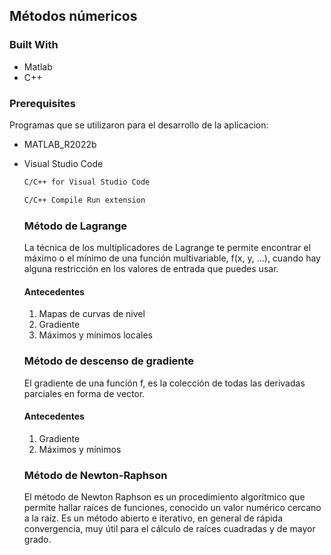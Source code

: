 <!-- ABOUT THE PROJECT -->
## Métodos númericos

### Built With

* Matlab
* C++

### Prerequisites

Programas que se utilizaron para el desarrollo de la aplicacion:

* MATLAB_R2022b
  
* Visual Studio Code
     ```sh
  C/C++ for Visual Studio Code
  ```
  ```sh
  C/C++ Compile Run extension
  ```

  ### Método de Lagrange
  
  La técnica de los multiplicadores de Lagrange te permite encontrar el máximo o el mínimo de una función multivariable, f(x, y, ...), cuando hay alguna restricción en los valores de entrada que puedes usar.
  
  #### Antecedentes
    
  1. Mapas de curvas de nivel
  2. Gradiente
  3. Máximos y mínimos locales
  
  ### Método de descenso de gradiente 
  
  El gradiente de una función f, es la colección de todas las derivadas parciales en forma de vector.
  
  #### Antecedentes
  
  1. Gradiente
  2. Máximos y mínimos
  
  ### Método de Newton-Raphson
  El método de Newton Raphson es un procedimiento algorítmico que permite hallar raíces de funciones, conocido un valor numérico cercano a la raíz. Es un método abierto e iterativo, en general de rápida convergencia, muy útil para el cálculo de raíces cuadradas y de mayor grado.
